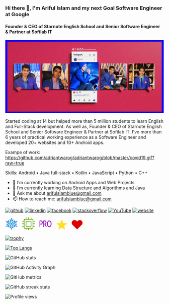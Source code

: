 ### Hi there 👋, I'm Ariful Islam and my next Goal Software Engineer at Google
#### Founder & CEO of Starnote English School and Senior Software Engineer & Partner at Softlab IT
![Founder & CEO of Starnote English School and Senior Software Engineer & Partner at Softlab IT](https://github.com/arifulislamblue/Data-Structure-21-Days-Challenge/blob/fa0d98d36c07169a2a07572df8edaee1f65fcef4/217595298_1394186440955525_9211038405774997333_n.jpg?raw=true)

Started coding at 14 but helped more than 5 million students to learn English and Full-Stack development. As well as, Founder & CEO of Starnote English School and Senior Software Engineer & Partner at Softlab IT. I've more than 6 years of practical working experience as a Software Engineer and developed 20+ websites and 10+ Android apps.

Exampe of work: https://github.com/adriantwarog/adriantwarog/blob/master/covid19.gif?raw=true

Skills: Android • Java full-stack • Kotlin • JavaScript • Python • C++

- 🔭 I’m currently working on Android Apps and Web Projects 
- 🌱 I’m currently learning Data Structure and Algorithms and Java 
- 💬 Ask me about arifulslamblue@gmail.com 
- 📫 How to reach me: arifulslamblue@gmail.com 


[<img src='https://cdn.jsdelivr.net/npm/simple-icons@3.0.1/icons/github.svg' alt='github' height='40'>](https://github.com/arifulislamblue)  [<img src='https://cdn.jsdelivr.net/npm/simple-icons@3.0.1/icons/linkedin.svg' alt='linkedin' height='40'>](https://www.linkedin.com/in/arifulislamblue/)  [<img src='https://cdn.jsdelivr.net/npm/simple-icons@3.0.1/icons/facebook.svg' alt='facebook' height='40'>](https://www.facebook.com/arifulislamblue)  [<img src='https://cdn.jsdelivr.net/npm/simple-icons@3.0.1/icons/stackoverflow.svg' alt='stackoverflow' height='40'>](https://stackoverflow.com/users/arifulislamblue)  [<img src='https://cdn.jsdelivr.net/npm/simple-icons@3.0.1/icons/youtube.svg' alt='YouTube' height='40'>](https://www.youtube.com/channel/https://www.youtube.com/c/StarnoteSocial)  [<img src='https://cdn.jsdelivr.net/npm/simple-icons@3.0.1/icons/icloud.svg' alt='website' height='40'>](arifulislamblue.com)  

<a href='https://archiveprogram.github.com/'><img src='https://raw.githubusercontent.com/acervenky/animated-github-badges/master/assets/acbadge.gif' width='40' height='40'></a> <a href='https://docs.github.com/en/developers'><img src='https://raw.githubusercontent.com/acervenky/animated-github-badges/master/assets/devbadge.gif' width='40' height='40'></a> <a href='https://github.com/pricing'><img src='https://raw.githubusercontent.com/acervenky/animated-github-badges/master/assets/pro.gif' width='40' height='40'></a> <a href='https://stars.github.com/'><img src='https://raw.githubusercontent.com/acervenky/animated-github-badges/master/assets/starbadge.gif' width='35' height='35'></a> <a href='https://docs.github.com/en/github/supporting-the-open-source-community-with-github-sponsors'><img src='https://raw.githubusercontent.com/acervenky/animated-github-badges/master/assets/sponsorbadge.gif' width='35' height='35'></a> 

[![trophy](https://github-profile-trophy.vercel.app/?username=arifulislamblue)](https://github.com/ryo-ma/github-profile-trophy)

[![Top Langs](https://github-readme-stats.vercel.app/api/top-langs/?username=arifulislamblue)](https://github.com/anuraghazra/github-readme-stats)

![GitHub stats](https://github-readme-stats.vercel.app/api?username=arifulislamblue&show_icons=true)  

![GitHub Activity Graph](https://activity-graph.herokuapp.com/graph?username=arifulislamblue)  

![GitHub metrics](https://metrics.lecoq.io/arifulislamblue)  

![GitHub streak stats](https://github-readme-streak-stats.herokuapp.com/?user=arifulislamblue)  

![Profile views](https://gpvc.arturio.dev/arifulislamblue)  
